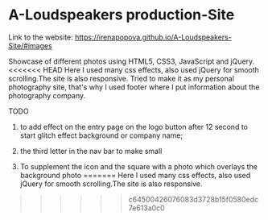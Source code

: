 # A-Loudspeakers production-Site
Link to the website:
https://irenapopova.github.io/A-Loudspeakers-Site/#images

Showcase of different photos using HTML5, CSS3, JavaScript and jQuery.
<<<<<<< HEAD
Here I used many css effects, also used jQuery for smooth scrolling.The site is also responsive. Tried to make it as my personal photography site,
that's why I used footer where I put information about the photography company.

TODO
1. to add effect on the entry page on the logo button after 12 second to start glitch effect
   background or company name;


2. the third letter in the nav bar  to make small
3.  To supplement the icon and the square with a photo which overlays the background photo
=======
Here I used many css effects, also used jQuery for smooth scrolling.The site is also responsive. 

>>>>>> c64500426076083d3728b15f0580edc7e613a0c0
